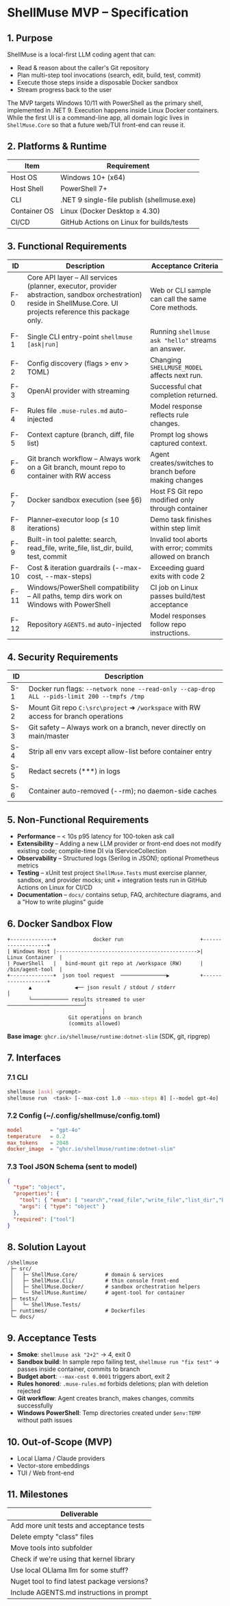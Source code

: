 # ShellMuse MVP – Specification

## 1. Purpose

ShellMuse is a local-first LLM coding agent that can:

- Read & reason about the caller's Git repository
- Plan multi-step tool invocations (search, edit, build, test, commit)
- Execute those steps inside a disposable Docker sandbox
- Stream progress back to the user

The MVP targets Windows 10/11 with PowerShell as the primary shell, implemented in .NET 9. Execution happens inside Linux Docker containers. While the first UI is a command-line app, all domain logic lives in `ShellMuse.Core` so that a future web/TUI front-end can reuse it.

## 2. Platforms & Runtime

| Item | Requirement |
|------|-------------|
| Host OS | Windows 10+ (x64) |
| Host Shell | PowerShell 7+ |
| CLI | .NET 9 single-file publish (shellmuse.exe) |
| Container OS | Linux (Docker Desktop ≥ 4.30) |
| CI/CD | GitHub Actions on Linux for builds/tests |

## 3. Functional Requirements

| ID | Description | Acceptance Criteria |
|----|-------------|-------------------|
| F-0 | Core API layer – All services (planner, executor, provider abstraction, sandbox orchestration) reside in ShellMuse.Core. UI projects reference this package only. | Web or CLI sample can call the same Core methods. |
| F-1 | Single CLI entry-point `shellmuse [ask\|run]` | Running `shellmuse ask "hello"` streams an answer. |
| F-2 | Config discovery (flags > env > TOML) | Changing `SHELLMUSE_MODEL` affects next run. |
| F-3 | OpenAI provider with streaming | Successful chat completion returned. |
| F-4 | Rules file `.muse-rules.md` auto-injected | Model response reflects rule changes. |
| F-5 | Context capture (branch, diff, file list) | Prompt log shows captured context. |
| F-6 | Git branch workflow – Always work on a Git branch, mount repo to container with RW access | Agent creates/switches to branch before making changes |
| F-7 | Docker sandbox execution (see §6) | Host FS Git repo modified only through container |
| F-8 | Planner–executor loop (≤ 10 iterations) | Demo task finishes within step limit |
| F-9 | Built-in tool palette: search, read_file, write_file, list_dir, build, test, commit | Invalid tool aborts with error; commits allowed on branch |
| F-10 | Cost & iteration guardrails (--max-cost, --max-steps) | Exceeding guard exits with code 2 |
| F-11 | Windows/PowerShell compatibility – All paths, temp dirs work on Windows with PowerShell | CI job on Linux passes build/test acceptance |
| F-12 | Repository `AGENTS.md` auto-injected | Model responses follow repo instructions. |

## 4. Security Requirements

| ID | Description |
|----|-------------|
| S-1 | Docker run flags: `--network none --read-only --cap-drop ALL --pids-limit 200 --tmpfs /tmp` |
| S-2 | Mount Git repo `C:\src\project` ➜ `/workspace` with RW access for branch operations |
| S-3 | Git safety – Always work on a branch, never directly on main/master |
| S-4 | Strip all env vars except allow-list before container entry |
| S-5 | Redact secrets (***) in logs |
| S-6 | Container auto-removed (--rm); no daemon-side caches |

## 5. Non-Functional Requirements

- **Performance** – < 10s p95 latency for 100-token ask call
- **Extensibility** – Adding a new LLM provider or front-end does not modify existing code; compile-time DI via IServiceCollection
- **Observability** – Structured logs (Serilog in JSON); optional Prometheus metrics
- **Testing** – xUnit test project `ShellMuse.Tests` must exercise planner, sandbox, and provider mocks; unit + integration tests run in GitHub Actions on Linux for CI/CD
- **Documentation** – `docs/` contains setup, FAQ, architecture diagrams, and a "How to write plugins" guide

## 6. Docker Sandbox Flow

```
+--------------+            docker run                         +-------------------+
| Windows Host |---------------------------------------------->|  Linux Container  |
| PowerShell   |   bind-mount git repo at /workspace (RW)      |  /bin/agent-tool  |
+--------------+  json tool request  ───────────────▶          +-------------------+
       ▲              ◀── json result / stdout / stderr               │
       └──────────── results streamed to user ─────────────────────────┘
                               │
                    Git operations on branch
                    (commits allowed)
```

**Base image**: `ghcr.io/shellmuse/runtime:dotnet-slim` (SDK, git, ripgrep)

## 7. Interfaces

### 7.1 CLI

```bash
shellmuse [ask] <prompt>
shellmuse run  <task> [--max-cost 1.0 --max-steps 8] [--model gpt-4o] [-v]
```

### 7.2 Config (~/.config/shellmuse/config.toml)

```toml
model         = "gpt-4o"
temperature   = 0.2
max_tokens    = 2048
docker_image  = "ghcr.io/shellmuse/runtime:dotnet-slim"
```

### 7.3 Tool JSON Schema (sent to model)

```json
{
  "type": "object",
  "properties": {
    "tool": { "enum": [ "search","read_file","write_file","list_dir","build","test","commit","branch","finish" ] },
    "args": { "type": "object" }
  },
  "required": ["tool"]
}
```

## 8. Solution Layout

```
/shellmuse
 ├─ src/
 │   ├─ ShellMuse.Core/         # domain & services
 │   ├─ ShellMuse.Cli/          # thin console front-end
 │   ├─ ShellMuse.Docker/       # sandbox orchestration helpers
 │   └─ ShellMuse.Runtime/      # agent-tool for container
 ├─ tests/
 │   └─ ShellMuse.Tests/
 ├─ runtimes/                   # Dockerfiles
 └─ docs/
```

## 9. Acceptance Tests

- **Smoke**: `shellmuse ask "2+2"` → 4, exit 0
- **Sandbox build**: In sample repo failing test, `shellmuse run "fix test"` → passes inside container, commits to branch
- **Budget abort**: `--max-cost 0.0001` triggers abort, exit 2
- **Rules honored**: `.muse-rules.md` forbids deletions; plan with deletion rejected
- **Git workflow**: Agent creates branch, makes changes, commits successfully
- **Windows PowerShell**: Temp directories created under `$env:TEMP` without path issues

## 10. Out-of-Scope (MVP)

- Local Llama / Claude providers
- Vector-store embeddings  
- TUI / Web front-end

## 11. Milestones

| Deliverable |
|-------------|
| Add more unit tests and acceptance tests |
| Delete empty "class" files |
| Move tools into subfolder |
| Check if we're using that kernel library |
| Use local OLlama llm for some stuff? |
| Nuget tool to find latest package versions? |
| Include AGENTS.md instructions in prompt |
